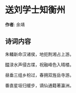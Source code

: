 # 送刘学士知衡州

**作者**: 余靖

## 诗词内容

朱轓新命汉诸侯，地扼荆湘占上游。

醽渌水声侵古堞，祝融峰色入晴楼。

昼垂三组乡枌过，春拥双旌岳寺游。

番直星垣归缓步，谪仙通籍著瀛洲。

